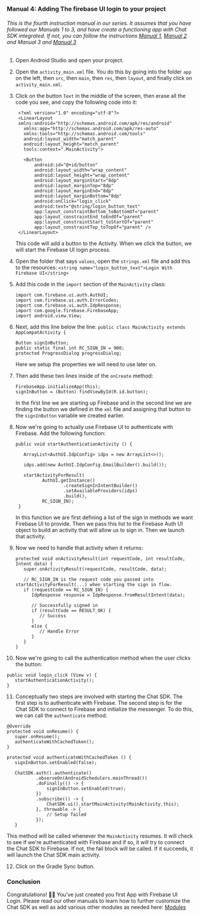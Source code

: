 ### Manual 4: Adding The firebase UI login to your project

###### This is the fourth instruction manual in our series. It assumes that you have followed our Manuals 1 to 3, and have create a functioning app with Chat SDK integrated. If not, you can follow the instructions [Manual 1](https://github.com/thecmart/manuals/blob/master/Tutorials/Manual%201%20Creating%20a%20new%20app%20with%20an%20empty%20activity%20and%20AppObj.md), [Manual 2](https://github.com/thecmart/manuals/blob/master/Tutorials/Manual%202%20Linking%20an%20app%20to%20firebase.md) and Manual 3 and [Manual 3](https://github.com/thecmart/manuals/blob/master/Tutorials/Manual%203%20Integrating%20ChatSDK%20into%20the%20new%20project.md)

1. Open Android Studio and open your project.

2. Open the `activity_main.xml` file. You do this by going into the folder `app` on the left, then `src`, then `main`, then `res`, then `layout`, and finally click on `activity_main.xml`.

3. Click on the button `Text` in the middle of the screen, then erase all the code you see, and copy the following code into it:

   ```
    <?xml version="1.0" encoding="utf-8"?>
    <LinearLayout
    xmlns:android="http://schemas.android.com/apk/res/android"
      xmlns:app="http://schemas.android.com/apk/res-auto"
      xmlns:tools="http://schemas.android.com/tools"
      android:layout_width="match_parent"
      android:layout_height="match_parent"
      tools:context=".MainActivity">
    
      <Button
          android:id="@+id/button"
          android:layout_width="wrap_content"
          android:layout_height="wrap_content"
          android:layout_marginStart="8dp"
          android:layout_marginTop="8dp"
          android:layout_marginEnd="8dp"
          android:layout_marginBottom="8dp"
          android:onClick="login_click"
          android:text="@string/login_button_text"
          app:layout_constraintBottom_toBottomOf="parent"
          app:layout_constraintEnd_toEndOf="parent"
          app:layout_constraintStart_toStartOf="parent"
          app:layout_constraintTop_toTopOf="parent" />
    </LinearLayout>
   ```
   
   This code will add a button to the Activity. When we click the button, we will start the Firebase UI login process. 

4. Open the folder that says `values`, open the `strings.xml` file and add this to the resources: `<string name="login_button_text">Login With Firebase UI</string>`

5. Add this code in the `import` section of the `MainActivity` class:

   ```
   import com.firebase.ui.auth.AuthUI;
   import com.firebase.ui.auth.ErrorCodes;
   import com.firebase.ui.auth.IdpResponse;
   import com.google.firebase.FirebaseApp;
   import android.view.View;
   ```

6. Next, add this line below the line: `public class MainActivity extends AppCompatActivity {`

   ```
   Button signInButton;
   public static final int RC_SIGN_IN = 900;
   protected ProgressDialog progressDialog;
   ```
   
   Here we setup the properties we will need to use later on. 

7. Then add these two lines inside of the `onCreate` method: 

   ```
   FirebaseApp.initializeApp(this);
   signInButton = (Button) findViewById(R.id.button);
   ```
   
   In the first line we are starting up Firebase and in the second line we are finding the button we defined in the `xml` file and assigning that button to the `signInButton` variable we created earlier. 

8. Now we're going to actually use Firebase UI to authenticate with Firebase. Add the following function: 

   ```
   public void startAuthenticationActivity () {
   
      ArrayList<AuthUI.IdpConfig> idps = new ArrayList<>();
            
      idps.add(new AuthUI.IdpConfig.EmailBuilder().build());
            
      startActivityForResult(
             AuthUI.getInstance()
                     .createSignInIntentBuilder()
                     .setAvailableProviders(idps)
                     .build(),
             RC_SIGN_IN);
    }
    ```
   
    In this function we are first defining a list of the sign in methods we want Firebase UI to provide. Then we pass this list to the Firebase Auth UI object to build an activity that will allow us to sign in. Then we launch that activity. 
   
9. Now we need to handle that activity when it returns:

   ```
   protected void onActivityResult(int requestCode, int resultCode, Intent data) {
      super.onActivityResult(requestCode, resultCode, data);
     
      // RC_SIGN_IN is the request code you passed into  startActivityForResult(...) when starting the sign in flow.
      if (requestCode == RC_SIGN_IN) {
         IdpResponse response = IdpResponse.fromResultIntent(data);
   
         // Successfully signed in
         if (resultCode == RESULT_OK) {
            // Success
         }
         else {
            // Handle Error
         }
      }
   }
   ```
  
10. Now we're going to call the authentication method when the user clicks the button:

   ```
   public void login_click (View v) {
      startAuthenticationActivity();
   }
   ```

11. Conceptually two steps are involved with starting the Chat SDK. The first step is to authenticate with Firebase. The second step is for the Chat SDK to connect to Firebase and initialize the messenger. To do this, we can call the `authenticate` method. 

   ```
   @Override
   protected void onResume() {
      super.onResume();
      authenticateWithCachedToken();
   }
    
   protected void authenticateWithCachedToken () {
      signInButton.setEnabled(false);
      
      ChatSDK.auth().authenticate()
              .observeOn(AndroidSchedulers.mainThread())
              .doFinally(() -> {
                  signInButton.setEnabled(true);
              })
              .subscribe(() -> {
                  ChatSDK.ui().startMainActivity(MainActivity.this);
              }, throwable -> {
                  // Setup failed
              });
      }
   ```

   This method will be called whenever the `MainActivity` resumes. It will check to see if we're authenticated with Firebase and if so, it will try to connect the Chat SDK to Firebase. If not, the fail block will be called. If it succeeds, it will launch the Chat SDK main activity. 

12. Click on the Gradle Sync button.

### Conclusion

Congratulations! 🎉🎉 You've just created you first App with Firebase UI Login. Please read our other manuals to learn how to further customize the Chat SDK as well as add various other modules as needed here: [Modules](https://github.com/chat-sdk/chat-sdk-android#module-setup)
